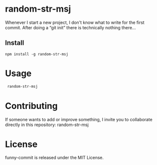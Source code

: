 # random-str-msj

Whenever I start a new project, I don't know what to write for the first commit. After doing a “git init” there is technically nothing there...

## Install

```npm
npm install -g random-str-msj
```

# Usage
```bash
 random-str-msj
```

# Contributing

If someone wants to add or improve something, I invite you to collaborate directly in this repository: random-str-msj

# License
funny-commit is released under the MIT License.
